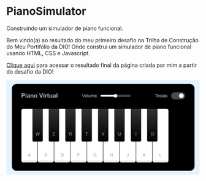 # PianoSimulator
Construindo um simulador de piano funcional.

Bem vindo(a) ao resultado do meu primeiro desafio na Trilha de Construção do Meu Portifólio da DIO! Onde construí um simulador de piano funcional usando HTML, CSS e Javascript.

[Clique aqui]() para acessar o resultado final da página criada por mim a partir do desafio da DIO!

![image](./src/images/resultado.png)